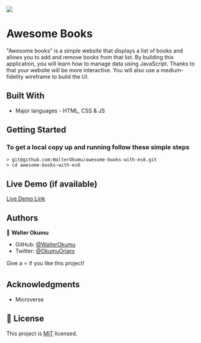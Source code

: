 ![](https://img.shields.io/badge/Microverse-blueviolet)

# Awesome Books

 "Awesome books" is a simple website that displays a list of books and allows you to add and remove books from that list. By building this application, you will learn how to manage data using JavaScript. Thanks to that your website will be more interactive. You will also use a medium-fidelity wireframe to build the UI.

## Built With

- Major languages - HTML, CSS & JS

## Getting Started

### To get a local copy up and running follow these simple steps

    > git@github.com:WalterOkumu/awesome-books-with-es6.git
    > cd awesome-books-with-es6

## Live Demo (if available)

[Live Demo Link](https://walterokumu.github.io/awesome-books/)

## Authors

👤 **Walter Okumu**

- GitHub: [@WalterOkumu](https://github.com/WalterOkumu)
- Twitter: [@OkumuOriaro](https://twitter.com/OkumuOriaro)

Give a ⭐️ if you like this project!

## Acknowledgments

- Microverse

## 📝 License

This project is [MIT](./LICENSE) licensed.
